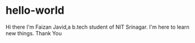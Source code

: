 # hello-world
Hi there
I'm Faizan Javid,a b.tech student of NIT Srinagar.
I'm here to learn new things.
Thank You
